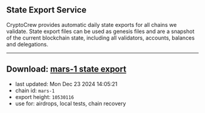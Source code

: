 ## State Export Service
CryptoCrew provides automatic daily state exports for all chains we validate. State export files can be used as genesis files and are a snapshot of the current blockchain state, including all validators, accounts, balances and delegations.

---
**Download: [mars-1 state export](https://dl-eu2.ccvalidators.com/SERVICE/mars/mars-1_export_10530116.json)**
---

- last updated: Mon Dec 23 2024 14:05:21
- chain id: `mars-1`
- export height: `10530116`
- use for: airdrops, local tests, chain recovery
